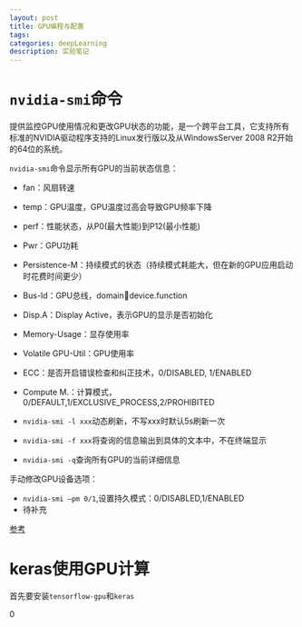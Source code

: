 ```yaml
---
layout: post
title: GPU编程与配置
tags:
categories: deepLearning
description: 实验笔记
---
```


# `nvidia-smi`命令
提供监控GPU使用情况和更改GPU状态的功能，是一个跨平台工具，它支持所有标准的NVIDIA驱动程序支持的Linux发行版以及从WindowsServer 2008 R2开始的64位的系统。

`nvidia-smi`命令显示所有GPU的当前状态信息：
* fan：风扇转速
* temp：GPU温度，GPU温度过高会导致GPU频率下降
* perf：性能状态，从P0(最大性能)到P12(最小性能)
* Pwr：GPU功耗
* Persistence-M：持续模式的状态（持续模式耗能大，但在新的GPU应用启动时花费时间更少）
* Bus-Id：GPU总线，domain:bus:device.function
* Disp.A：Display Active，表示GPU的显示是否初始化
* Memory-Usage：显存使用率
* Volatile GPU-Util：GPU使用率
* ECC：是否开启错误检查和纠正技术，0/DISABLED, 1/ENABLED
* Compute M.：计算模式，0/DEFAULT,1/EXCLUSIVE_PROCESS,2/PROHIBITED

* `nvidia-smi -l xxx`动态刷新，不写xxx时默认5s刷新一次
* `nvidia-smi -f xxx`将查询的信息输出到具体的文本中，不在终端显示
* `nvidia-smi -q`查询所有GPU的当前详细信息

手动修改GPU设备选项：
* `nvidia-smi –pm 0/1`,设置持久模式：0/DISABLED,1/ENABLED
* 待补充

[参考](https://blog.csdn.net/handsome_bear/article/details/80903477)

# keras使用GPU计算
首先要安装`tensorflow-gpu`和`keras`





0
